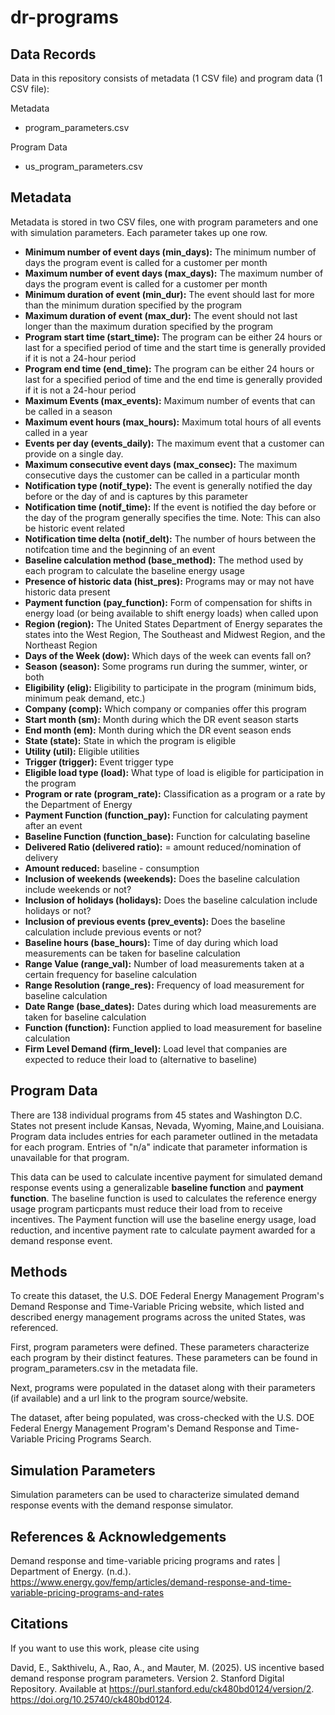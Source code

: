 # dr-programs
Data Records
------------
Data in this repository consists of metadata (1 CSV file) and program data (1 CSV file):

Metadata
- program_parameters.csv

Program Data
- us_program_parameters.csv

Metadata
--------
Metadata is stored in two CSV files, one with program parameters and one with simulation parameters. Each parameter takes up one row. 
- **Minimum number of event days (min_days):** The minimum number of days the program event is called for a customer per month
- **Maximum number of event days (max_days):** The maximum number of days the program event is called for a customer per month
- **Minimum duration of event (min_dur):** The event should last for more than the minimum duration specified by the program
- **Maximum duration of event (max_dur):** The event should not last longer than the maximum duration specified by the program
- **Program start time (start_time):** The program can be either 24 hours or last for a specified period of time and the start time is generally provided if it is not a 24-hour period
- **Program end time (end_time):** The program can be either 24 hours or last for a specified period of time and the end time is generally provided if it is not a 24-hour period
- **Maximum Events (max_events):** Maximum number of events that can be called in a season 
- **Maximum event hours (max_hours):** Maximum total hours of all events called in a year 
- **Events per day (events_daily):** The maximum event that a customer can provide on a single day.
- **Maximum consecutive event days (max_consec):** The maximum consecutive days the customer can be called in a particular month
- **Notification type	(notif_type):**	The event is generally notified the day before or the day of and is captures by this parameter
- **Notification time (notif_time):**	If the event is notified the day before or the day of the program generally specifies the time. Note: This can also be historic event related
- **Notification time delta (notif_delt):** The number of hours between the notifcation time and the beginning of an event 
- **Baseline calculation method (base_method):** The method used by each program to calculate the baseline energy usage
- **Presence of historic data	(hist_pres):** Programs may or may not have historic data present 
- **Payment function (pay_function):** Form of compensation for shifts in energy load (or being available to shift energy loads) when called upon 
- **Region (region):** The United States Department of Energy separates the states into the West Region, The Southeast and Midwest Region, and the Northeast Region
- **Days of the Week (dow):**	Which days of the week can events fall on? 
- **Season (season):** Some programs run during the summer, winter, or both
- **Eligibility (elig):**	Eligibility to participate in the program (minimum bids, minimum peak demand, etc.)
- **Company (comp):**	Which company or companies offer this program
- **Start month (sm):** Month during which the DR event season starts
- **End month	(em):**	Month during which the DR event season ends 
- **State	(state):** State in which the program is eligible
- **Utility (util):**	Eligible utilities 
- **Trigger (trigger):** Event trigger type
- **Eligible load type (load):** What type of load is eligible for participation in the program 
- **Program or rate (program_rate):**	Classification as a program or a rate by the Department of Energy 
- **Payment  Function (function_pay):** Function for calculating payment after an event
- **Baseline Function	(function_base):** Function for calculating baseline 
- **Delivered Ratio (delivered ratio):** = amount reduced/nomination of delivery 
- **Amount reduced:** baseline - consumption
- **Inclusion of weekends	(weekends):**	Does the baseline calculation include weekends or not? 
- **Inclusion of holidays	(holidays):** Does the baseline calculation include holidays or not?
- **Inclusion of previous events (prev_events):**	Does the baseline calculation include previous events or not?
- **Baseline hours (base_hours):** Time of day during which load measurements can be taken for baseline calculation 
- **Range Value (range_val):** Number of load measurements taken at a certain frequency for baseline calculation
- **Range Resolution (range_res):** Frequency of load measurement for baseline calculation 
- **Date Range (base_dates):** Dates during which load measurements are taken for baseline calculation 
- **Function (function):** Function applied to load measurement for baseline calculation 
- **Firm Level Demand	(firm_level):**	Load level that companies are expected to reduce their load to (alternative to baseline) 

Program Data
------------
There are 138 individual programs from 45 states and Washington D.C. States not present include Kansas, Nevada, Wyoming, Maine,and Louisiana. Program data includes entries for each parameter outlined in the metadata for each program. Entries of "n/a" indicate that parameter information is unavailable for that program. 

This data can be used to calculate incentive payment for simulated demand response events using a generalizable **baseline function** and **payment function**. The baseline function is used to calculates the reference energy usage program particpants must reduce their load from to receive incentives. The Payment function will use the baseline energy usage, load reduction, and incentive payment rate to calculate payment awarded for a demand response event. 

Methods
-------
To create this dataset, the U.S. DOE Federal Energy Management Program's Demand Response and Time-Variable Pricing website, which listed and described energy management programs across the united States, was referenced. 

First, program parameters were defined. These parameters characterize each program by their distinct features. These parameters can be found in program_parameters.csv in the metadata file. 

Next, programs were populated in the dataset along with their parameters (if available) and a url link to the program source/website. 

The dataset, after being populated, was cross-checked with the U.S. DOE Federal Energy Management Program's Demand Response and Time-Variable Pricing Programs Search. 

Simulation Parameters
---------------------
 Simulation parameters can be used to characterize simulated demand response events with the demand response simulator.

 References & Acknowledgements
 ------------------------------
Demand response and time-variable pricing programs and rates | Department of Energy. (n.d.). https://www.energy.gov/femp/articles/demand-response-and-time-variable-pricing-programs-and-rates 

 Citations
 ------------------------------
If you want to use this work, please cite using

David, E., Sakthivelu, A., Rao, A., and Mauter, M. (2025). US incentive based demand response program parameters. Version 2. Stanford Digital Repository. Available at https://purl.stanford.edu/ck480bd0124/version/2. https://doi.org/10.25740/ck480bd0124.

 
